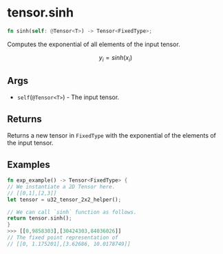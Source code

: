 # tensor.sinh

```rust
fn sinh(self: @Tensor<T>) -> Tensor<FixedType>;
```

Computes the exponential of all elements of the input tensor.

$$
y_i=sinh({x_i})
$$

## Args

- `self`(`@Tensor<T>`) - The input tensor.

## Returns

Returns a new tensor in `FixedType` with the exponential of the elements of the input tensor.

## Examples

```rust
fn exp_example() -> Tensor<FixedType> {
// We instantiate a 2D Tensor here.
// [[0,1],[2,3]]
let tensor = u32_tensor_2x2_helper();

// We can call `sinh` function as follows.
return tensor.sinh();
}
>>> [[0,9858303],[30424303,84036026]]
// The fixed point representation of
// [[0, 1.175201],[3.62686, 10.0178749]]
```
